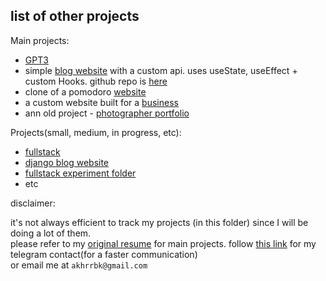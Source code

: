 ## list of other projects

Main projects:
* [GPT3](https://thirsty-almeida-958d98.netlify.app/)
* simple [blog website](https://compassionate-wiles-a4981c.netlify.app/) with a custom api. uses useState, useEffect + custom Hooks. github repo is [here](https://github.com/akhrrbk/blog-app-react-router-dom)
* clone of a pomodoro [website](https://github.com/akhrrbk/pomodoro-app)
* a custom website built for a [business](https://condescending-blackwell-48ccb9.netlify.app/)
* ann old project - [photographer portfolio](https://musing-gates-5edc9e.netlify.app/)

Projects(small, medium, in progress, etc):
* [fullstack](https://github.com/akhrrbk/fso-revision)
* [django blog website](https://github.com/akhrrbk/website-with-django)
* [fullstack experiment folder](https://github.com/akhrrbk/FSO-code-submission)
* etc

disclaimer: 

it's not always efficient to track my projects (in this folder) since I will be doing a lot of them.</br>
please refer to my [original resume](https://github.com/akhrrbk/resume) for main projects. 
follow [this link](t.me/akhrrbk) for my telegram contact(for a faster communication)</br>
or email me at `akhrrbk@gmail.com`
